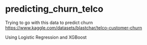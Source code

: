 # predicting_churn_telco
Trying to go with this data to predict churn
https://www.kaggle.com/datasets/blastchar/telco-customer-churn

Using Logistic Regression and XGBoost
